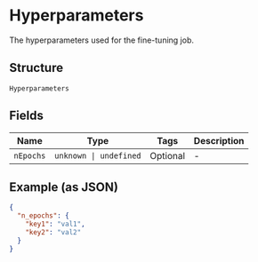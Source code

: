 
# Hyperparameters

The hyperparameters used for the fine-tuning job.

## Structure

`Hyperparameters`

## Fields

| Name | Type | Tags | Description |
|  --- | --- | --- | --- |
| `nEpochs` | `unknown \| undefined` | Optional | - |

## Example (as JSON)

```json
{
  "n_epochs": {
    "key1": "val1",
    "key2": "val2"
  }
}
```

